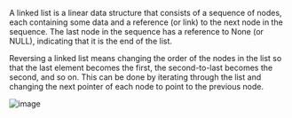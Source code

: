 A linked list is a linear data structure that consists of a sequence of nodes, each containing some data and a reference (or link) to the next node in the sequence. The last node in the sequence has a reference to None (or NULL), indicating that it is the end of the list.

Reversing a linked list means changing the order of the nodes in the list so that the last element becomes the first, the second-to-last becomes the second, and so on. This can be done by iterating through the list and changing the next pointer of each node to point to the previous node.

![image](https://github.com/govindraj-7c/Java-DSA/assets/126868326/eb1372f6-d3c9-4250-bf96-e459adb7d4bd)
